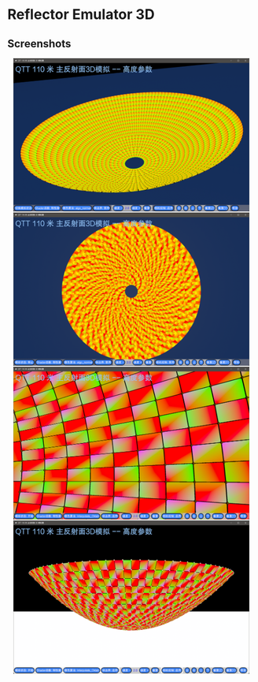 # Reflector Emulator 3D

## Screenshots
<div align="center" style="display: flex; justify-content: center; width: auto; flex-wrap: wrap; row-gap: 2px; column-gap: 2px;">
    <img src="./screenshots/screenshot1.png" style="max-width: 480px; height: auto;">
    <img src="./screenshots/screenshot2.png" style="max-width: 480px; height: auto;">
    <img src="./screenshots/screenshot3.png" style="max-width: 480px; height: auto;">
    <img src="./screenshots/screenshot4.png" style="max-width: 480px; height: auto;">
</div>